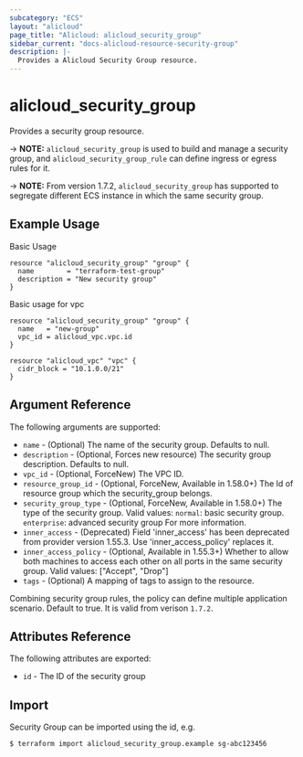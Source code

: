 ```yaml
---
subcategory: "ECS"
layout: "alicloud"
page_title: "Alicloud: alicloud_security_group"
sidebar_current: "docs-alicloud-resource-security-group"
description: |-
  Provides a Alicloud Security Group resource.
---
```


# alicloud\_security\_group

Provides a security group resource.

-> **NOTE:** `alicloud_security_group` is used to build and manage a security group, and `alicloud_security_group_rule` can define ingress or egress rules for it.

-> **NOTE:** From version 1.7.2, `alicloud_security_group` has supported to segregate different ECS instance in which the same security group.

## Example Usage

Basic Usage

```
resource "alicloud_security_group" "group" {
  name        = "terraform-test-group"
  description = "New security group"
}
```
Basic usage for vpc

```
resource "alicloud_security_group" "group" {
  name   = "new-group"
  vpc_id = alicloud_vpc.vpc.id
}

resource "alicloud_vpc" "vpc" {
  cidr_block = "10.1.0.0/21"
}
```

## Argument Reference

The following arguments are supported:

* `name` - (Optional) The name of the security group. Defaults to null.
* `description` - (Optional, Forces new resource) The security group description. Defaults to null.
* `vpc_id` - (Optional, ForceNew) The VPC ID.	
* `resource_group_id` - (Optional, ForceNew, Available in 1.58.0+) The Id of resource group which the security_group belongs.
* `security_group_type` - (Optional, ForceNew, Available in 1.58.0+) The type of the security group. Valid values:
    `normal`: basic security group.
    `enterprise`: advanced security group For more information.
* `inner_access` - (Deprecated) Field 'inner_access' has been deprecated from provider version 1.55.3. Use 'inner_access_policy' replaces it.
* `inner_access_policy` - (Optional, Available in 1.55.3+) Whether to allow both machines to access each other on all ports in the same security group. Valid values: ["Accept", "Drop"]
* `tags` - (Optional) A mapping of tags to assign to the resource.

Combining security group rules, the policy can define multiple application scenario. Default to true. It is valid from verison `1.7.2`.

## Attributes Reference

The following attributes are exported:

* `id` - The ID of the security group

## Import

Security Group can be imported using the id, e.g.

```
$ terraform import alicloud_security_group.example sg-abc123456
```
